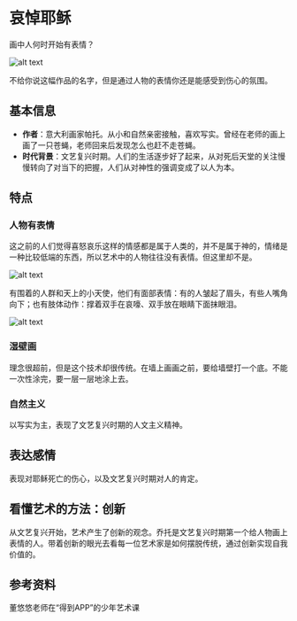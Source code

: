 # 哀悼耶稣

画中人何时开始有表情？

![alt text](https://7765-wechatcloud-79m2p-1259642785.tcb.qcloud.la/arts/%E5%93%80%E6%82%BC%E8%80%B6%E7%A8%A3/1.jpg?sign=c3b6c58476063d9fdbd39e504f4a3bbf&t=1596765979)

不给你说这幅作品的名字，但是通过人物的表情你还是能感受到伤心的氛围。

## 基本信息

- **作者**：意大利画家帕托。从小和自然亲密接触，喜欢写实。曾经在老师的画上画了一只苍蝇，老师回来后发现怎么也赶不走苍蝇。
- **时代背景**：文艺复兴时期。人们的生活逐步好了起来，从对死后天堂的关注慢慢转向了对当下的把握，人们从对神性的强调变成了以人为本。

## 特点

### 人物有表情

这之前的人们觉得喜怒哀乐这样的情感都是属于人类的，并不是属于神的，情绪是一种比较低端的东西，所以艺术中的人物往往没有表情。但这里却不是。

![alt text](https://7765-wechatcloud-79m2p-1259642785.tcb.qcloud.la/arts/%E5%93%80%E6%82%BC%E8%80%B6%E7%A8%A3/2.jpg?sign=9ff70fe6da1c86357b7b66885f2482c8&t=1596766041)

有围着的人群和天上的小天使，他们有面部表情：有的人皱起了眉头，有些人嘴角向下；也有肢体动作：撑着双手在哀嚎、双手放在眼睛下面抹眼泪。

![alt text](https://7765-wechatcloud-79m2p-1259642785.tcb.qcloud.la/arts/%E5%93%80%E6%82%BC%E8%80%B6%E7%A8%A3/3.jpg?sign=925f1c1b6e1fe3c475fe33600ba2a8f4&t=1596766066)

### 湿壁画

理念很超前，但是这个技术却很传统。在墙上画画之前，要给墙壁打一个底。不能一次性涂完，要一层一层地涂上去。

### 自然主义

以写实为主，表现了文艺复兴时期的人文主义精神。

## 表达感情

表现对耶稣死亡的伤心，以及文艺复兴时期对人的肯定。

## 看懂艺术的方法：创新

从文艺复兴开始，艺术产生了创新的观念。乔托是文艺复兴时期第一个给人物画上表情的人。带着创新的眼光去看每一位艺术家是如何摆脱传统，通过创新实现自我价值的。

## 参考资料

董悠悠老师在“得到APP”的少年艺术课
